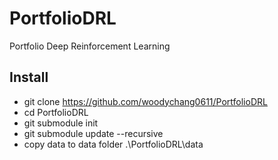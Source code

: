 # PortfolioDRL
Portfolio Deep Reinforcement Learning

## Install
* git clone https://github.com/woodychang0611/PortfolioDRL
* cd PortfolioDRL
* git submodule init
* git submodule update --recursive
* copy data to data folder .\PortfolioDRL\data
